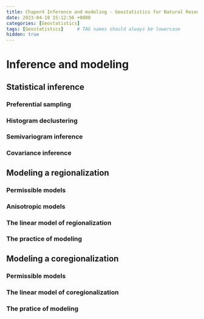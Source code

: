 ```yaml
---
title: Chaper4 Inference and modeling - Geostatistics for Natural Resources Evaluation
date: 2023-04-18 15:12:56 +0800
categories: [Geostatistics]
tags: [Geostatistics]     # TAG names should always be lowercase
hidden: true
---
```


# Inference and modeling

## Statistical inference

### Preferential sampling

### Histogram declustering

### Semivariogram inference

### Covariance inference

## Modeling a regionalization

### Permissible models

### Anisotropic models

### The linear model of regionalization

### The practice of modeling

## Modeling a coregionalization

### Permissible models

### The linear model of coregionalization

### The pratice of modeling

